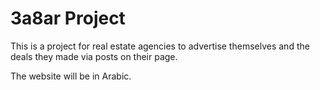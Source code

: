 # 3a8ar Project

This is a project for real estate agencies to advertise themselves and the deals they made via posts on their page.

The website will be in Arabic.
